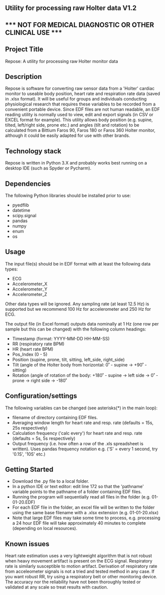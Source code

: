 ## Utility for processing raw Holter data V1.2
## *** NOT FOR MEDICAL DIAGNOSTIC OR OTHER CLINICAL USE ***

## Project Title
Repose: A utility for processing raw Holter monitor data

## Description
Repose is software for converting raw sensor data from a 'Holter' cardiac monitor to useable body position, heart rate and respiration rate data (saved in .xlsx format). It will be useful for groups and individuals conducting physiological research that requires these variables to be recorded from a convenient portable device. Since EDF files are not human readable, an EDF reading utility is normally used to view, edit and export signals (in CSV or EXCEL format for example).  This utility allows body position (e.g. supine, tilted, left/right side, prone etc.) and angles (tilt and rotation) to be calculated from a Bittium Faros 90, Faros 180 or Faros 360 Holter monitor, although it could be easily adapted for use with other brands.

## Technology stack
Repose is written in Python 3.X and probably works best running on a desktop IDE (such as Spyder or Pycharm).

## Dependencies
The following Python libraries should be installed prior to use:
 * pyedflib
 * datetime
 * scipy.signal
 * pandas
 * numpy
 * enum
 * os

## Usage
The input file(s) should be in EDF format with at least the following data types:

 * ECG
 * Accelerometer_X
 * Accelerometer_Y
 * Accelerometer_Z

Other data types will be ignored.  Any sampling rate (at least 12.5 Hz) is supported but we recommend 100 Hz for accelerometer and 250 Hz for ECG.

The output file (in Excel format) outputs data nominally at 1 Hz (one row per sample but this can be changed) with the following column headings:
 * Timestamp (format: YYYY-MM-DD HH-MM-SS)
 * RR (respiratory rate BPM)
 * HR (heart rate BPM)
 * Pos_Index (0 - 5)
 * Position (supine, prone, tilt, sitting, left_side, right_side)
 * Tilt (angle of the Holter body from horizontal: 0˚ - supine -> +90˚ - sitting)
 * Rotation (angle of rotation of the body: +180˚ - supine -> left side -> 0˚ - prone -> right side -> -180˚

## Configuration/settings
The following variables can be changed (see asterisks(*) in the main loop):
 - filename of directory containing EDF files.
 - Averaging window length for heart rate and resp. rate (defaults = 15s, 25s respectively)
 - Calculation frequency ('calc every') for heart rate and resp. rate (defaults = 5s, 5s respectively)
 - Output frequency (i.e. how often a row of the .xls spreadsheet is written).  Uses pandas frequency notation e.g. ('S' = every 1 second, try '0.1S', '10S' etc.)
 

## Getting Started
 * Download the .py file to a local folder.
 * In a python IDE or text editor: edit line 172 so that the 'pathname' variable points to the pathname of a folder containing EDF files.
 * Running the program will sequentially read all files in the folder (e.g. 01-01-20.EDF)
 * For each EDF file in the folder, an excel file will be written to the folder using the same base filename with a .xlsx extension (e.g. 01-01-20.xlsx)
 * Note that large EDF files may take some time to process, e.g. processing a 24 hour EDF file will take approximately 40 minutes to complete (depending on local resources).


## Known issues
Heart rate estimation uses a very lightweight algorithm that is not robust when heavy movement artifact is present on the ECG signal.  Respiratory rate is similarly susceptible to motion artifact.  Derivation of respiratory rate from acceleometer signals is not a tried and tested method in any case.  If you want robust RR, try using a respiratory belt or other monitoring device.  The accuracy nor the reliability have not been thoroughly tested or validated at any scale so treat results with caution.




